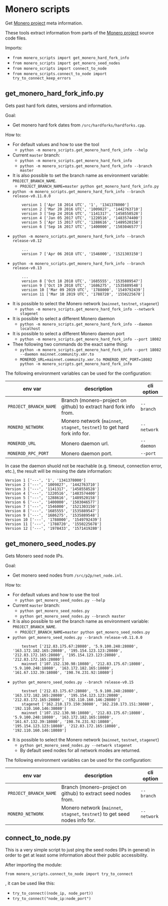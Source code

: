 # Monero scripts

Get [Monero project](https://github.com/monero-project/) meta information.

These tools extract information from parts of the [Monero project](https://github.com/monero-project/) source code files.

Imports:
* `from monero_scripts import get_monero_hard_fork_info`
* `from monero_scripts import get_monero_seed_nodes`
* `from monero_scripts import connect_to_node`
* `from monero_scripts.connect_to_node import try_to_connect_keep_errors`

## get_monero_hard_fork_info.py

Gets past hard fork dates, versions and information.

Goal:
  * Get monero hard fork dates from `/src/hardforks/hardforks.cpp`.

How to:
  * For default values and how to use the tool
    - `python -m monero_scripts.get_monero_hard_fork_info --help`
  * Current `master` branch:
    - `python -m monero_scripts.get_monero_hard_fork_info`
    - `python -m monero_scripts.get_monero_hard_fork_info --branch master`
  * It is also possible to set the branch name as environment variable: `PROJECT_BRANCH_NAME`.
    - `PROJECT_BRANCH_NAME=master python get_monero_hard_fork_info.py`
  * `python -m monero_scripts.get_monero_hard_fork_info --branch release-v0.11.0.0`
    ```
        version 1 ['Apr 18 2014 UTC', '1', '1341378000']
        version 2 ['Mar 20 2016 UTC', '1009827', '1442763710']
        version 3 ['Sep 24 2016 UTC', '1141317', '1458558528']
        version 4 ['Jan 05 2017 UTC', '1220516', '1483574400']
        version 5 ['Apr 15 2017 UTC', '1288616', '1489520158']
        version 6 ['Sep 16 2017 UTC', '1400000', '1503046577']
    ```
  * `python -m monero_scripts.get_monero_hard_fork_info --branch release-v0.12`
    ```
        ...
        version 7 ['Apr 06 2018 UTC', '1546000', '1521303150']
    ```
  * `python -m monero_scripts.get_monero_hard_fork_info --branch release-v0.13`
    ```
        ...
        version 8 ['Oct 18 2018 UTC', '1685555', '1535889547']
        version 9 ['Oct 19 2018 UTC', '1686275', '1535889548']
        version 10 ['Mar 09 2019 UTC', '1788000', '1549792439']
        version 11 ['Mar 10 2019 UTC', '1788720', '1550225678']
    ```
  * It is possible to select the Monero network (`mainnet`, `testnet`, `stagenet`)
    - `python -m monero_scripts.get_monero_hard_fork_info --network stagenet`
  * It is possible to select a different Monero daemon
    - `python -m monero_scripts.get_monero_hard_fork_info --daemon localhost`
  * It is possible to select a different Monero daemon port
    - `python -m monero_scripts.get_monero_hard_fork_info --port 18082`
  * Thee following two commands do the exact same thing:
    - `python -m monero_scripts.get_monero_hard_fork_info --port 18082 --daemon mainnet.community.xmr.to`
    - `MONEROD_URL=mainnet.community.xmr.to MONEROD_RPC_PORT=18082 python -m monero_scripts.get_monero_hard_fork_info`

The following environment variables can be used for the configuration:

| env var               | description                                                                 | cli option  |
|-----------------------|-----------------------------------------------------------------------------|-------------|
| `PROJECT_BRANCH_NAME` | Branch (monero-project on github) to extract hard fork info from.           | `--branch`  |
| `MONERO_NETWORK`      | Monero network (`mainnet`, `stagnet`, `testnet`) to get hard fork info for. | `--network` |
| `MONEROD_URL`         | Monero daemon url.                                                          | `--daemon`  |
| `MONEROD_RPC_PORT`    | Monero daemon port.                                                         | `--port`    |

In case the daemon shuold not be reachable (e.g. timeout, connection error, etc.), the result will be missing the date information:
```
Version 1 ['---', '1', '1341378000']
Version 2 ['---', '1009827', '1442763710']
Version 3 ['---', '1141317', '1458558528']
Version 4 ['---', '1220516', '1483574400']
Version 5 ['---', '1288616', '1489520158']
Version 6 ['---', '1400000', '1503046577']
Version 7 ['---', '1546000', '1521303150']
Version 8 ['---', '1685555', '1535889547']
Version 9 ['---', '1686275', '1535889548']
Version 10 ['---', '1788000', '1549792439']
Version 11 ['---', '1788720', '1550225678']
Version 12 ['---', '1978433', '1571419280']
```

## get_monero_seed_nodes.py

Gets Monero seed node IPs.

Goal:
  * Get monero seed nodes from `/src/p2p/net_node.inl`.

How to:
  * For default values and how to use the tool
    - `python get_monero_seed_nodes.py --help`
  * Current `master` branch:
    - `python get_monero_seed_nodes.py`
    - `python get_monero_seed_nodes.py --branch master`
  * It is also possible to set the branch name as environment variable: `PROJECT_BRANCH_NAME`.
    - `PROJECT_BRANCH_NAME=master python get_monero_seed_nodes.py`
  * `python get_monero_seed_nodes.py --branch release-v0.11.0.0`
    ```
        testnet ['212.83.175.67:28080', '5.9.100.248:28080', '163.172.182.165:28080', '195.154.123.123:28080', '212.83.172.165:28080', '195.154.123.123:28080', '212.83.172.165:28080']
        mainnet ['107.152.130.98:18080', '212.83.175.67:18080', '5.9.100.248:18080', '163.172.182.165:18080', '161.67.132.39:18080', '198.74.231.92:18080']
    ```
  * `python get_monero_seed_nodes.py --branch release-v0.15`
    ```
        testnet ['212.83.175.67:28080', '5.9.100.248:28080', '163.172.182.165:28080', '195.154.123.123:28080', '212.83.172.165:28080', '192.110.160.146:28080']
        stagenet ['162.210.173.150:38080', '162.210.173.151:38080', '192.110.160.146:38080']
        mainnet ['107.152.130.98:18080', '212.83.175.67:18080', '5.9.100.248:18080', '163.172.182.165:18080', '161.67.132.39:18080', '198.74.231.92:18080', '195.154.123.123:18080', '212.83.172.165:18080', '192.110.160.146:18080']
    ```
  * It is possible to select the Monero network (`mainnet`, `testnet`, `stagenet`)
    - `python get_monero_seed_nodes.py --network stagenet`
    - By default seed nodes for all network modes are returned.

The following environment variables can be used for the configuration:

| env var               | description                                                                  | cli option  |
|-----------------------|------------------------------------------------------------------------------|-------------|
| `PROJECT_BRANCH_NAME` | Branch (monero-project on github) to extract seed nodes from.                | `--branch`  |
| `MONERO_NETWORK`      | Monero network (`mainnet`, `stagnet`, `testnet`) to get seed nodes info for. | `--network` |

## connect_to_node.py

This is a very simple script to just ping the seed nodes (IPs in general) in order to get at least some information about their public accessibility.


After importing the module:
```
from monero_scripts.connect_to_node import try_to_connect
```
, it can be used like this:
* `try_to_connect((node_ip, node_port))`
* `try_to_connect("node_ip:node_port")`

